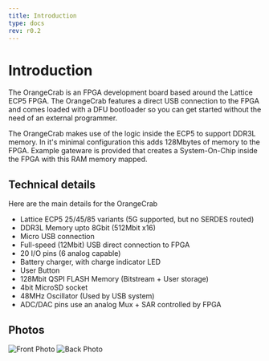 ```yaml
---
title: Introduction
type: docs
rev: r0.2
---
```


# Introduction

The OrangeCrab is an FPGA development board based around the Lattice ECP5 FPGA. The OrangeCrab features a direct USB connection to the FPGA and comes loaded with a DFU bootloader so you can get started without the need of an external programmer.

The OrangeCrab makes use of the logic inside the ECP5 to support DDR3L memory. In it's minimal configuration this adds 128Mbytes of memory to the FPGA. Example gateware is provided that creates a System-On-Chip inside the FPGA with this RAM memory mapped.

## Technical details

Here are the main details for the OrangeCrab

* Lattice ECP5 25/45/85 variants (5G supported, but no SERDES routed)
* DDR3L Memory upto 8Gbit (512Mbit x16)
* Micro USB connection
* Full-speed (12Mbit) USB direct connection to FPGA
* 20 I/O pins (6 analog capable)
* Battery charger, with charge indicator LED
* User Button 
* 128Mbit QSPI FLASH Memory (Bitstream + User storage)
* 4bit MicroSD socket
* 48MHz Oscillator (Used by USB system)
* ADC/DAC pins use an analog Mux + SAR controlled by FPGA

## Photos
![Front Photo](OrangeCrab_r0.2_front.jpeg "Front Photo")
![Back Photo](OrangeCrab_r0.2_back.jpeg "Back Photo")
